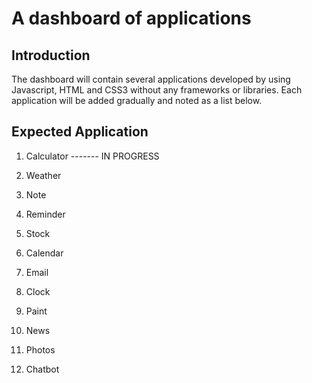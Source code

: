 # A dashboard of applications

## Introduction

The dashboard will contain several applications developed by using Javascript, HTML and CSS3 without any frameworks or libraries. Each application will be added gradually and noted as a list below.

## Expected Application

1. Calculator   ------- IN PROGRESS

2. Weather

3. Note

4. Reminder

5. Stock

6. Calendar

7. Email

8. Clock

9. Paint

10. News

11. Photos

12. Chatbot
